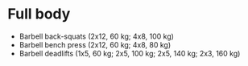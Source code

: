 # Full body
* Barbell back-squats (2x12, 60 kg; 4x8, 100 kg)
* Barbell bench press (2x12, 60 kg; 4x8, 80 kg)
* Barbell deadlifts (1x5, 60 kg; 2x5, 100 kg; 2x5, 140 kg; 2x3, 160 kg)
